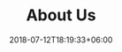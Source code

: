 ---
title: "About Us"
date: 2018-07-12T18:19:33+06:00
heading : "I'm Pete, a Tucsonan passionate about bringing your broken stuff back to life."
description : "I specialize in repairing those broken items that others won't even attempt, like small appliances, gadets, you name it. My priority is helping you, at a price you deem worthy. If you want to practice transparent generosity, donate what you feel my service was worth. If you want an up front price, I'll make sure it's less than the cost of a replacement. Don't think I'll repair your item? Just ask."
expertise_title: "Expertise"
expertise_sectors: ["General Diagnosis & Repair", "Small Appliances", "Kitchen Appliances", "Consumer Electronics", "Gadgets", "Items Others Won't Tackle", "Robots"]
---